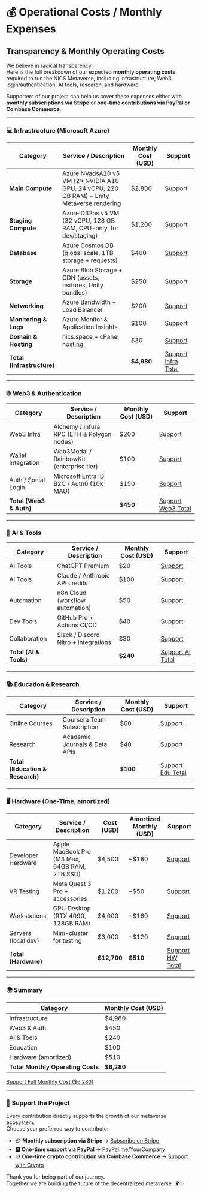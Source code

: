 # 💰 Operational Costs / Monthly Expenses

## Transparency & Monthly Operating Costs

We believe in radical transparency.\
Here is the full breakdown of our expected **monthly operating costs** required to run the NICS Metaverse, including infrastructure, Web3, login/authentication, AI tools, research, and hardware.

Supporters of our project can help us cover these expenses either with **monthly subscriptions via Stripe** or **one-time contributions via PayPal or Coinbase Commerce**.

***

### 💻 Infrastructure (Microsoft Azure)

| Category                   | Service / Description                                                                     | Monthly Cost (USD) | Support                                                            |
| -------------------------- | ----------------------------------------------------------------------------------------- | ------------------ | ------------------------------------------------------------------ |
| **Main Compute**           | Azure NVadsA10 v5 VM (2× NVIDIA A10 GPU, 24 vCPU, 220 GB RAM) – Unity Metaverse rendering | $2,800             | [Support](https://buy.stripe.com/3cIeVcgI66DqaqNeVDaVa03)          |
| **Staging Compute**        | Azure D32as v5 VM (32 vCPU, 128 GB RAM, CPU-only, for dev/staging)                        | $1,200             | [Support](https://buy.stripe.com/eVqfZg77w0f26ax14NaVa04)          |
| **Database**               | Azure Cosmos DB (global scale, 1TB storage + requests)                                    | $400               | [Support](https://buy.stripe.com/eVqaEWajI2naeH39BjaVa05)          |
| **Storage**                | Azure Blob Storage + CDN (assets, textures, Unity bundles)                                | $250               | [Support](https://buy.stripe.com/fZu4gy2Rg3regPbcNvaVa06)          |
| **Networking**             | Azure Bandwidth + Load Balancer                                                           | $200               | [Support](https://buy.stripe.com/28EeVc3Vk2na56tcNvaVa07)          |
| **Monitoring & Logs**      | Azure Monitor & Application Insights                                                      | $100               | [Support](https://checkout.stripe.com/pay/monitoring)              |
| **Domain & Hosting**       | nics.space + cPanel hosting                                                               | $30                | [Support](https://checkout.stripe.com/pay/domain)                  |
| **Total (Infrastructure)** |                                                                                           | **$4,980**         | [Support Infra Total](https://checkout.stripe.com/pay/infra-total) |

***

### 🌐 Web3 & Authentication

| Category                | Service / Description                      | Monthly Cost (USD) | Support                                                          |
| ----------------------- | ------------------------------------------ | ------------------ | ---------------------------------------------------------------- |
| Web3 Infra              | Alchemy / Infura RPC (ETH & Polygon nodes) | $200               | [Support](https://checkout.stripe.com/pay/web3-infra)            |
| Wallet Integration      | Web3Modal / RainbowKit (enterprise tier)   | $100               | [Support](https://checkout.stripe.com/pay/wallet)                |
| Auth / Social Login     | Microsoft Entra ID B2C / Auth0 (10k MAU)   | $150               | [Support](https://checkout.stripe.com/pay/auth)                  |
| **Total (Web3 & Auth)** |                                            | **$450**           | [Support Web3 Total](https://checkout.stripe.com/pay/web3-total) |

***

### 🤖 AI & Tools

| Category               | Service / Description                | Monthly Cost (USD) | Support                                                      |
| ---------------------- | ------------------------------------ | ------------------ | ------------------------------------------------------------ |
| AI Tools               | ChatGPT Premium                      | $20                | [Support](https://checkout.stripe.com/pay/chatgpt)           |
| AI Tools               | Claude / Anthropic API credits       | $100               | [Support](https://checkout.stripe.com/pay/claude)            |
| Automation             | n8n Cloud (workflow automation)      | $50                | [Support](https://checkout.stripe.com/pay/n8n)               |
| Dev Tools              | GitHub Pro + Actions CI/CD           | $40                | [Support](https://checkout.stripe.com/pay/github)            |
| Collaboration          | Slack / Discord Nitro + integrations | $30                | [Support](https://checkout.stripe.com/pay/slack)             |
| **Total (AI & Tools)** |                                      | **$240**           | [Support AI Total](https://checkout.stripe.com/pay/ai-total) |

***

### 📚 Education & Research

| Category                         | Service / Description         | Monthly Cost (USD) | Support                                                        |
| -------------------------------- | ----------------------------- | ------------------ | -------------------------------------------------------------- |
| Online Courses                   | Coursera Team Subscription    | $60                | [Support](https://checkout.stripe.com/pay/coursera)            |
| Research                         | Academic Journals & Data APIs | $40                | [Support](https://checkout.stripe.com/pay/research)            |
| **Total (Education & Research)** |                               | **$100**           | [Support Edu Total](https://checkout.stripe.com/pay/edu-total) |

***

### 🖥 Hardware (One-Time, amortized)

| Category             | Service / Description                         | Cost (USD)  | Amortized Monthly (USD) | Support                                                      |
| -------------------- | --------------------------------------------- | ----------- | ----------------------- | ------------------------------------------------------------ |
| Developer Hardware   | Apple MacBook Pro (M3 Max, 64GB RAM, 2TB SSD) | $4,500      | \~$180                  | [Support](https://checkout.stripe.com/pay/macbook)           |
| VR Testing           | Meta Quest 3 Pro + accessories                | $1,200      | \~$50                   | [Support](https://checkout.stripe.com/pay/quest)             |
| Workstations         | GPU Desktop (RTX 4090, 128GB RAM)             | $4,000      | \~$160                  | [Support](https://checkout.stripe.com/pay/workstation)       |
| Servers (local dev)  | Mini-cluster for testing                      | $3,000      | \~$120                  | [Support](https://checkout.stripe.com/pay/server)            |
| **Total (Hardware)** |                                               | **$12,700** | **$510**                | [Support HW Total](https://checkout.stripe.com/pay/hw-total) |

***

### 🌍 Summary

| Category                          | Monthly Cost (USD) |
| --------------------------------- | ------------------ |
| Infrastructure                    | $4,980             |
| Web3 & Auth                       | $450               |
| AI & Tools                        | $240               |
| Education                         | $100               |
| Hardware (amortized)              | $510               |
| **Total Monthly Operating Costs** | **$6,280**         |

[Support Full Monthly Cost ($6,280)](https://checkout.stripe.com/pay/full-total)

***

### 🙌 Support the Project

Every contribution directly supports the growth of our metaverse ecosystem.\
Choose your preferred way to contribute:

* 💳 **Monthly subscription via Stripe** → [Subscribe on Stripe](https://checkout.stripe.com/your-link)
* 🅿️ **One-time support via PayPal** → [PayPal.me/YourCompany](https://paypal.me/YourCompany)
* 🪙 **One-time crypto contribution via Coinbase Commerce** → [Support with Crypto](https://commerce.coinbase.com/checkout/your-link)

Thank you for being part of our journey.\
Together we are building the future of the decentralized metaverse. 🌍✨
